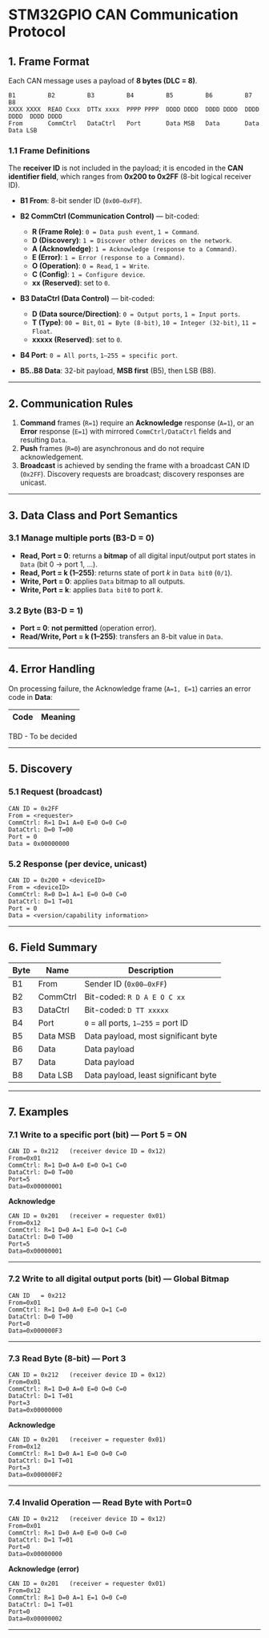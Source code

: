 # STM32GPIO CAN Communication Protocol

## 1. Frame Format

Each CAN message uses a payload of **8 bytes (DLC = 8)**.

```
B1         B2         B3         B4         B5         B6         B7         B8
XXXX XXXX  REAO Cxxx  DTTx xxxx  PPPP PPPP  DDDD DDDD  DDDD DDDD  DDDD DDDD  DDDD DDDD
From       CommCtrl   DataCtrl   Port       Data MSB   Data       Data       Data LSB
```

### 1.1 Frame Definitions

The **receiver ID** is not included in the payload; it is encoded in the **CAN identifier field**, which ranges from **0x200 to 0x2FF** (8-bit logical receiver ID).

* **B1 From**: 8-bit sender ID (`0x00–0xFF`).
* **B2 CommCtrl (Communication Control)** — bit-coded:
  * **R (Frame Role)**: `0 = Data push event`, `1 = Command`.
  * **D (Discovery)**: `1 = Discover other devices on the network`.
  * **A (Acknowledge)**: `1 = Acknowledge (response to a Command)`.
  * **E (Error)**: `1 = Error (response to a Command)`.
  * **O (Operation)**: `0 = Read`, `1 = Write`.
  * **C (Config)**: `1 = Configure device`.
  * **xx (Reserved)**: set to `0`.

* **B3 DataCtrl (Data Control)** — bit-coded:
  * **D (Data source/Direction)**: `0 = Output ports`, `1 = Input ports`.
  * **T (Type)**: `00 = Bit`, `01 = Byte (8-bit)`, `10 = Integer (32-bit)`, `11 = Float`.
  * **xxxxx (Reserved)**: set to `0`.

* **B4 Port**: `0 = All ports`, `1–255 = specific port`.
* **B5..B8 Data**: 32-bit payload, **MSB first** (B5), then LSB (B8).

---

## 2. Communication Rules

1. **Command** frames (`R=1`) require an **Acknowledge** response (`A=1`), or an **Error** response (`E=1`) with mirrored `CommCtrl/DataCtrl` fields and resulting `Data`.
2. **Push** frames (`R=0`) are asynchronous and do not require acknowledgement.
3. **Broadcast** is achieved by sending the frame with a broadcast CAN ID (`0x2FF`). Discovery requests are broadcast; discovery responses are unicast.

---

## 3. Data Class and Port Semantics

### 3.1 Manage multiple ports (B3-D = 0)

* **Read, Port = 0**: returns a **bitmap** of all digital input/output port states in `Data` (bit 0 → port 1, …).
* **Read, Port = k (1–255)**: returns state of port *k* in `Data bit0` (`0/1`).
* **Write, Port = 0**: applies `Data` bitmap to all outputs.
* **Write, Port = k**: applies `Data bit0` to port *k*.

### 3.2 Byte (B3-D = 1)

* **Port = 0**: **not permitted** (operation error).
* **Read/Write, Port = k (1–255)**: transfers an 8-bit value in `Data`.

---

## 4. Error Handling

On processing failure, the Acknowledge frame (`A=1, E=1`) carries an error code in **Data**:

| Code            | Meaning                    |
| --------------- | -------------------------- |

TBD - To be decided

---

## 5. Discovery

### 5.1 Request (broadcast)

```
CAN ID = 0x2FF
From = <requester>
CommCtrl: R=1 D=1 A=0 E=0 O=0 C=0
DataCtrl: D=0 T=00
Port = 0
Data = 0x00000000
```

### 5.2 Response (per device, unicast)

```
CAN ID = 0x200 + <deviceID>
From = <deviceID>
CommCtrl: R=0 D=1 A=1 E=0 O=0 C=0
DataCtrl: D=1 T=01
Port = 0
Data = <version/capability information>
```

---

## 6. Field Summary

| Byte | Name     | Description                                                        |
| ---- | -------- | ------------------------------------------------------------------ |
| B1   | From     | Sender ID (`0x00–0xFF`)                                            |
| B2   | CommCtrl | Bit-coded: `R D A E O C xx`                                        |
| B3   | DataCtrl | Bit-coded: `D TT xxxxx`                                            |
| B4   | Port     | `0` = all ports, `1–255` = port ID |
| B5   | Data MSB | Data payload, most significant byte                                |
| B6   | Data     | Data payload                                                       |
| B7   | Data     | Data payload                                                       |
| B8   | Data LSB | Data payload, least significant byte                               |

---

## 7. Examples

### 7.1 Write to a specific port (bit) — Port 5 = ON

```
CAN ID = 0x212   (receiver device ID = 0x12)
From=0x01
CommCtrl: R=1 D=0 A=0 E=0 O=1 C=0
DataCtrl: D=0 T=00
Port=5
Data=0x00000001
```

**Acknowledge**

```
CAN ID = 0x201   (receiver = requester 0x01)
From=0x12
CommCtrl: R=1 D=0 A=1 E=0 O=1 C=0
DataCtrl: D=0 T=00
Port=5
Data=0x00000001
```

---

### 7.2 Write to all digital output ports (bit) — Global Bitmap

```
CAN ID   = 0x212
From=0x01
CommCtrl: R=1 D=0 A=0 E=0 O=1 C=0
DataCtrl: D=0 T=00
Port=0
Data=0x000000F3
```

---

### 7.3 Read Byte (8-bit) — Port 3

```
CAN ID = 0x212   (receiver device ID = 0x12)
From=0x01
CommCtrl: R=1 D=0 A=0 E=0 O=0 C=0
DataCtrl: D=1 T=01
Port=3
Data=0x00000000
```

**Acknowledge**

```
CAN ID = 0x201   (receiver = requester 0x01)
From=0x12
CommCtrl: R=1 D=0 A=1 E=0 O=0 C=0
DataCtrl: D=1 T=01
Port=3
Data=0x000000F2
```

---

### 7.4 Invalid Operation — Read Byte with Port=0

```
CAN ID = 0x212   (receiver device ID = 0x12)
From=0x01
CommCtrl: R=1 D=0 A=0 E=0 O=0 C=0
DataCtrl: D=1 T=01
Port=0
Data=0x00000000
```

**Acknowledge (error)**

```
CAN ID = 0x201   (receiver = requester 0x01)
From=0x12
CommCtrl: R=1 D=0 A=1 E=1 O=0 C=0
DataCtrl: D=1 T=01
Port=0
Data=0x00000002
```

---
